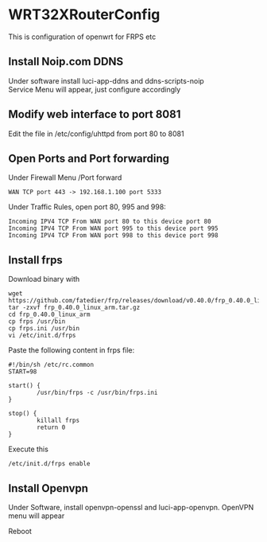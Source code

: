 # WRT32XRouterConfig
This is configuration of openwrt for FRPS etc

## Install Noip.com DDNS
Under software install luci-app-ddns and ddns-scripts-noip <br/>
Service Menu will appear, just configure accordingly

## Modify web interface to port 8081
Edit the file in /etc/config/uhttpd from port 80 to 8081

## Open Ports and Port forwarding
Under Firewall Menu /Port forward 
```
WAN TCP port 443 -> 192.168.1.100 port 5333
```
Under Traffic Rules, open port 80, 995 and 998:

```
Incoming IPV4 TCP From WAN port 80 to this device port 80 
Incoming IPV4 TCP From WAN port 995 to this device port 995
Incoming IPV4 TCP From WAN port 998 to this device port 998
```

## Install frps
Download binary with
```
wget https://github.com/fatedier/frp/releases/download/v0.40.0/frp_0.40.0_linux_arm.tar.gz
tar -zxvf frp_0.40.0_linux_arm.tar.gz
cd frp_0.40.0_linux_arm
cp frps /usr/bin
cp frps.ini /usr/bin
vi /etc/init.d/frps
```

Paste the following content in frps file:

```
#!/bin/sh /etc/rc.common
START=98

start() {
        /usr/bin/frps -c /usr/bin/frps.ini
}

stop() {
        killall frps
        return 0
}
```
Execute this
```
/etc/init.d/frps enable
```

## Install Openvpn
Under Software, install openvpn-openssl and luci-app-openvpn.
OpenVPN menu will appear

Reboot
